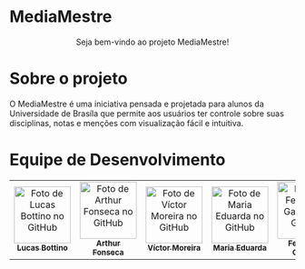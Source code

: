 # MediaMestre

<div align="center">
    Seja bem-vindo ao projeto MediaMestre!
</div>

# Sobre o projeto

O MediaMestre é uma iniciativa pensada e projetada para alunos da Universidade de Brasíla que permite aos usuários ter controle sobre suas disciplinas, notas e menções com visualização fácil e intuitiva.

# Equipe de Desenvolvimento

<div align="center">
<table>
  <tr>
    <td align="center">
      <a href="https://github.com/bottinolucas">
        <img src="https://github.com/bottinolucas.png" width="100px;" alt="Foto de Lucas Bottino no GitHub"/><br>
        <sub>
          <b>Lucas Bottino</b>
        </sub>
      </a>
    </td>
     <td align="center">
      <a href="https://github.com/RudsonMarti">
        <img src="https://github.com/arthurfonsecaa.png" width="100px;" alt="Foto de Arthur Fonseca no GitHub"/><br>
        <sub>
          <b>Arthur Fonseca</b>
        </sub>
      </a>
    </td>
     <td align="center">
      <a href="https://github.com/aqela-batata-alt">
        <img src="https://github.com/aqela-batata-alt.png" width="100px;" alt="Foto de Víctor Moreira no GitHub"/><br>
        <sub>
          <b>Víctor Moreira</b>
        </sub>
      </a>
    </td>
     <td align="center">
      <a href="https://github.com/DudaV228">
        <img src="https://github.com/DudaV228.png" width="100px;" alt="Foto de Maria Eduarda no GitHub"/><br>
        <sub>
          <b>Maria Eduarda</b>
        </sub>
      </a>
    </td>
     <td align="center">
      <a href="https://github.com/show-dawn">
        <img src="https://github.com/show-dawn.png" width="100px;" alt="Foto de Fernando Gabriel no GitHub"/><br>
        <sub>
          <b>Fernando Gabriel</b>
        </sub>
      </a>
    </td>
     <td align="center">
      <a href="https://github.com/FelipeNunesdM">
        <img src="https://github.com/FelipeNunesdM.png" width="100px;" alt="Foto de Felipe Nunes no GitHub"/><br>
        <sub>
          <b>Felipe Nunes</b>
        </sub>
      </a>
    </td>
</div>
